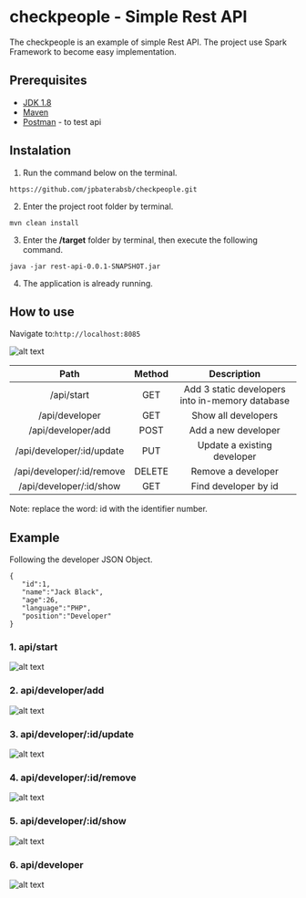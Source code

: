 # checkpeople - Simple Rest API

The checkpeople is an example of simple Rest API. The project use Spark Framework to become easy implementation.

## Prerequisites

* [JDK 1.8](https://www.oracle.com/technetwork/pt/java/javase/downloads/jdk8-downloads-2133151.html) 
* [Maven](https://maven.apache.org/download.cgi) 
* [Postman](https://www.getpostman.com/downloads/) - to test api

## Instalation

1. Run the command below on the terminal.

```
https://github.com/jpbaterabsb/checkpeople.git
```

2. Enter the project root folder by terminal.

```
mvn clean install 
```

3. Enter the <b>/target</b> folder by terminal, then execute the following command.

```
java -jar rest-api-0.0.1-SNAPSHOT.jar
```
4. The application is already running.

## How to use

Navigate to:```http://localhost:8085```

![alt text](https://user-images.githubusercontent.com/31267814/51361782-44145a80-1ab8-11e9-94a5-fb6665691563.png)

| Path           | Method    | Description                                               |
| :---:              | :-:       | :-:                                                   |
| /api/start     | GET       | Add 3 static developers into in-memory database           |
| /api/developer     | GET       | Show all developers                                   | 
| /api/developer/add | POST       | Add a new developer                                  | 
| /api/developer/:id/update | PUT       | Update a existing developer                    | 
| /api/developer/:id/remove | DELETE       | Remove a developer                          | 
| /api/developer/:id/show | GET       | Find developer by id                             | 

Note: replace the word: id with the identifier number.

## Example

Following the developer JSON Object.
```
{  
   "id":1,
   "name":"Jack Black",
   "age":26,
   "language":"PHP",
   "position":"Developer"
}
```
### 1. api/start

![alt text](https://user-images.githubusercontent.com/31267814/51363108-b50a4100-1abd-11e9-8319-d3182cfd368c.png)

### 2. api/developer/add

![alt text](https://user-images.githubusercontent.com/31267814/51363040-6d83b500-1abd-11e9-997c-e96b0c0752e8.png)

### 3. api/developer/:id/update

![alt text](https://user-images.githubusercontent.com/31267814/51363067-88eec000-1abd-11e9-8e97-bfb3c66485e6.png)

### 4. api/developer/:id/remove

![alt text](https://user-images.githubusercontent.com/31267814/51363092-a459cb00-1abd-11e9-9cf5-f4331f76bb40.png)

### 5. api/developer/:id/show

![alt text](https://user-images.githubusercontent.com/31267814/51363060-80968500-1abd-11e9-8638-774a0c62e6c2.png)

### 6. api/developer

![alt text](https://user-images.githubusercontent.com/31267814/51363047-78d6e080-1abd-11e9-83dc-f7a4397fbee4.png)
